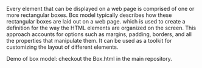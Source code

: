 Every element that can be displayed on a web page is comprised of one or more rectangular boxes. Box model typically describes how these rectangular boxes are laid out on a web page. which is used to create a definition for the way the HTML elements are organized on the screen. This approach accounts for options such as margins, padding, borders, and all the properties that manipulate them. It can be used as a toolkit for customizing the layout of different elements.

Demo of box model: checkout the Box.html in the main repository.
